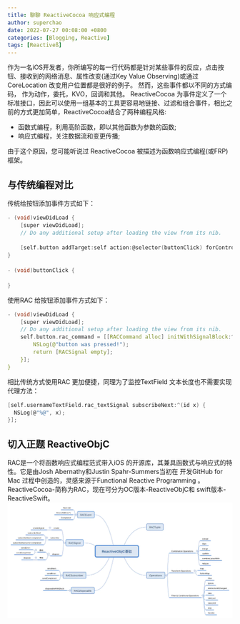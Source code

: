 ```yaml
---
title: 聊聊 ReactiveCocoa 响应式编程
author: superchao
date: 2022-07-27 00:08:00 +0800
categories: [Blogging, Reactive]
tags: [Reactiveß]
---
```


作为一名iOS开发者，你所编写的每一行代码都是针对某些事件的反应，点击按钮、接收到的网络消息、属性改变(通过Key Value Observing)或通过 CoreLocation 改变用户位置都是很好的例子。 然而，这些事件都以不同的方式编码， 作为动作，委托，KVO，回调和其他。 ReactiveCocoa 为事件定义了一个标准接口，因此可以使用一组基本的工具更容易地链接、过滤和组合事件，相比之前的方式更加简单，ReactiveCocoa结合了两种编程风格:  
* 函数式编程，利用高阶函数，即以其他函数为参数的函数;
* 响应式编程，关注数据流和变更传播;

由于这个原因，您可能听说过 ReactiveCocoa 被描述为函数响应式编程(或FRP)框架。  

## 与传统编程对比

传统给按钮添加事件方式如下：
```c
- (void)viewDidLoad {
    [super viewDidLoad];
    // Do any additional setup after loading the view from its nib.
    
    [self.button addTarget:self action:@selector(buttonClick) forControlEvents:UIControlEventTouchUpInside];
}

- (void)buttonClick {
    
}

```
使用RAC 给按钮添加事件方式如下：
```c
- (void)viewDidLoad {
    [super viewDidLoad];
    // Do any additional setup after loading the view from its nib.
    self.button.rac_command = [[RACCommand alloc] initWithSignalBlock:^(id _) {
        NSLog(@"button was pressed!");
        return [RACSignal empty];
    }];
}
```
相比传统方式使用RAC 更加便捷，同理为了监控TextField 文本长度也不需要实现代理方法：
```c
[self.usernameTextField.rac_textSignal subscribeNext:^(id x) {
  NSLog(@"%@", x);
}];
```
## 切入正题 ReactiveObjC
RAC是一个将函数响应式编程范式带入iOS 的开源库，其兼具函数式与响应式的特性。它是由Josh Abernathy和Justin Spahr-Summers当初在
开发GitHub for Mac 过程中创造的，灵感来源于Functional Reactive Programming 。ReactiveCocoa-简称为RAC，现在可分为OC版本-ReactiveObjC和
swift版本-ReactiveSwift。
![img.png](img.png)

